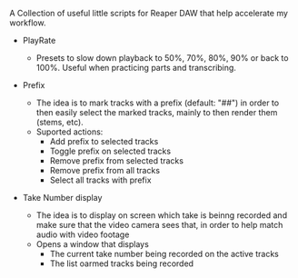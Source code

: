A Collection of useful little scripts for Reaper DAW that help accelerate my workflow.

* PlayRate
  * Presets to slow down playback to 50%, 70%, 80%, 90% or back to 100%. Useful when practicing parts and transcribing.

* Prefix
  * The idea is to mark tracks with a prefix (default: "##") in order to then easily select the marked tracks, mainly to then render them (stems, etc).
  * Suported actions:
    * Add prefix to selected tracks
    * Toggle prefix on selected tracks
    * Remove prefix from selected tracks
    * Remove prefix from all tracks
    * Select all tracks with prefix

* Take Number display
  * The idea is to display on screen which take is beinng recorded and make sure that the video camera sees that, in order to help match audio with video footage
  * Opens a window that displays
    * The current take number being recorded on the active tracks
    * The list oarmed tracks being recorded